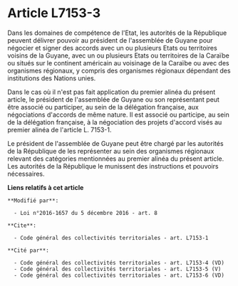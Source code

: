 # Article L7153-3

Dans les domaines de compétence de l'Etat, les autorités de la République peuvent délivrer pouvoir au président de
l'assemblée de Guyane pour négocier et signer des accords avec un ou plusieurs Etats ou territoires voisins de la Guyane,
avec un ou plusieurs Etats ou territoires de la Caraïbe ou situés sur le continent américain au voisinage de la Caraïbe ou
avec des organismes régionaux, y compris des organismes régionaux dépendant des institutions des Nations unies. 

Dans le cas où il n'est pas fait application du premier alinéa du présent article, le président de l'assemblée de Guyane ou
son représentant peut être associé ou participer, au sein de la délégation française, aux négociations d'accords de même
nature. Il est associé ou participe, au sein de la délégation française, à la négociation des projets d'accord visés au
premier alinéa de l'article L. 7153-1. 

Le président de l'assemblée de Guyane peut être chargé par les autorités de la République de les représenter au sein des
organismes régionaux relevant des catégories mentionnées au premier alinéa du présent article. Les autorités de la République
le munissent des instructions et pouvoirs nécessaires.

**Liens relatifs à cet article**

	**Modifié par**:

	  - Loi n°2016-1657 du 5 décembre 2016 - art. 8

	**Cite**:

	  - Code général des collectivités territoriales - art. L7153-1

	**Cité par**:

	  - Code général des collectivités territoriales - art. L7153-4 (VD)
	  - Code général des collectivités territoriales - art. L7153-5 (V)
	  - Code général des collectivités territoriales - art. L7153-6 (VD)
